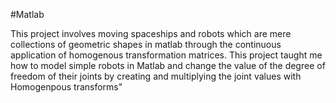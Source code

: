 #Matlab

This project involves moving spaceships and robots which are mere collections of geometric shapes in matlab through the continuous application of homogenous transformation matrices. This project taught me how to model simple robots in Matlab and change the value of the degree of freedom of their joints by creating and multiplying the joint values with Homogenpous transforms"
